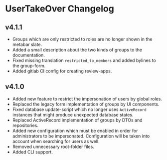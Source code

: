 # UserTakeOver Changelog

## v4.1.1

- Groups which are only restricted to roles are no longer shown in the metabar slate.
- Added a small description about the two kinds of groups to the documentation.
- Fixed missing translation `restricted_to_members` and added bylines to the group-form.
- Added gitlab CI config for creating review-apps.

## v4.1.0

- Added new feature to restrict the impersonation of users by global roles.
- Replaced the legacy form implementation of groups by UI components.
- Fixed database update-script which no longer uses `ActiveRecord` instances that might produce unexpected database
  states.
- Replaced ActiveRecord implementation of groups by DTOs and repositories.
- Added new configuration which must be enabled in order for administrators to be impersonated. Configuration will be
  taken into account when searching for users as well.
- Removed unnecessary root-folder files.
- Added CLI support.
